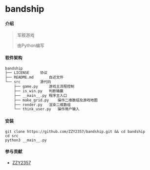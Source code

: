 # bandship

#### 介绍
> 军舰游戏
>
> 由Python编写

#### 软件架构

```bash
bandship
├── LICENSE		协议
├── README.md		自述文件
└── src			源代码
    ├── game.py		游戏主流程控制
    ├── is_win.py	判断输赢
    ├── __main__.py	程序主入口
    ├── make_grid.py	操作二维数组及游戏地图
    ├── render.py	渲染二维数组
    └── think_user.py	操作用户输入
```

#### 安装

```shell
git clone https://github.com/ZZY2357/bandship.git && cd bandship
cd src
python3 __main__.py
```


#### 参与贡献

- <a href="https://github.com/ZZY2357" target="_blank">ZZY2357</a>